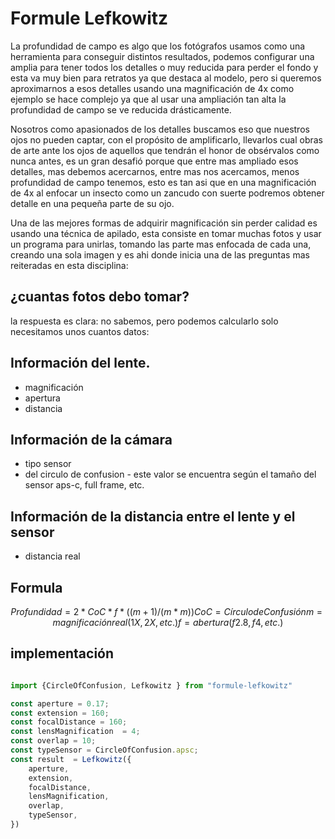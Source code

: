 # Formule Lefkowitz

La profundidad de campo es algo que los fotógrafos usamos como una herramienta para conseguir distintos resultados, podemos configurar una amplia para tener todos los detalles o muy reducida para perder el fondo y esta va muy bien para retratos ya que destaca al modelo, pero si queremos aproximarnos a esos detalles usando una magnificación de 4x como ejemplo se hace complejo ya que al usar una ampliación tan alta la profundidad de campo se ve reducida drásticamente.

Nosotros como apasionados de los detalles buscamos eso que nuestros ojos no pueden captar, con el propósito de amplificarlo, llevarlos cual obras de arte ante los ojos de aquellos que tendrán el honor de obsérvalos como nunca antes, es un gran desafió porque que entre mas ampliado esos detalles, mas debemos acercarnos, entre mas nos acercamos, menos profundidad de campo tenemos, esto es tan asi que en una magnificación de 4x al enfocar un insecto como un zancudo con suerte podremos obtener detalle en una pequeña parte de su ojo. 

Una de las mejores formas de adquirir magnificación sin perder calidad es usando una técnica de apilado, esta consiste en tomar muchas fotos y usar un programa para unirlas, tomando las parte mas enfocada de cada una, creando una sola imagen y es ahi donde inicia una de las preguntas  mas reiteradas en esta disciplina:

 ## ¿cuantas fotos debo tomar? 
la respuesta es clara:  no sabemos, pero podemos calcularlo solo necesitamos unos cuantos datos:

## Información del lente.
- magnificación
- apertura
- distancia 

## Información de la cámara
- tipo sensor
- del circulo de confusion - este valor se encuentra según el tamaño del sensor  aps-c, full frame, etc.       

## Información de la distancia entre el lente y el sensor
- distancia real

## Formula   
``` math
Profundidad = 2 * CoC * f* ((m+1)/(m*m))

CoC = Círculo de Confusión
m = magnificación real (1X, 2X, etc.)
f = abertura (f2.8, f4, etc.)
```

## implementación

``` ts

import {CircleOfConfusion, Lefkowitz } from "formule-lefkowitz"

const aperture = 0.17;
const extension = 160;
const focalDistance = 160;
const lensMagnification  = 4;
const overlap = 10;
const typeSensor = CircleOfConfusion.apsc;
const result  = Lefkowitz({
    aperture,
    extension,
    focalDistance,
    lensMagnification,
    overlap,
    typeSensor,
})

```
